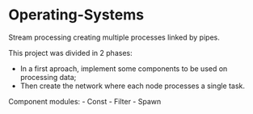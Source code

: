# Operating-Systems

Stream processing creating multiple processes linked by pipes.



This project was divided in 2 phases:
  - In a first aproach, implement some components to be used on processing data;
  - Then create the network where each node processes a single task.
  
 
 
 Component modules:
    - Const 
    - Filter
    - Spawn
    
